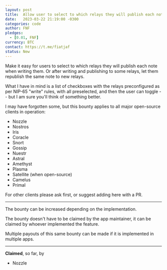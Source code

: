```yaml
---
layout: post
title:  Allow user to select to which relays they will publish each note
date:   2023-03-22 21:19:00 -0300
categories: code
author: FNF
pledges:
  - [0.01, FNF]
currency: BTC
contact: https://t.me/fiatjaf
status: New
---
```


Make it easy for users to select to which relays they will publish each note when writing them. Or after writing and publishing to some relays, let them republish the same note to new relays.

What I have in mind is a list of checkboxes with the relays preconfigured as per NIP-65 "write" rules, with all preselected, and then the user can toggle -- but I am sure you'll think of something better.

I may have forgotten some, but this bounty applies to all major open-source clients in operation:

 - Nozzle
 - Nostros
 - Iris
 - Coracle
 - Snort
 - Gossip
 - Nuestr
 - Astral
 - Amethyst
 - Plasma
 - Satellite (when open-source)
 - Camelus
 - Primal

For other clients please ask first, or suggest adding here with a PR.

---

The bounty can be increased depending on the implementation.

The bounty doesn't have to be claimed by the app maintainer, it can be claimed by whoever implemented the feature.

Multiple payouts of this same bounty can be made if it is implemented in multiple apps.

---

**Claimed**, so far, by

- Nozzle
